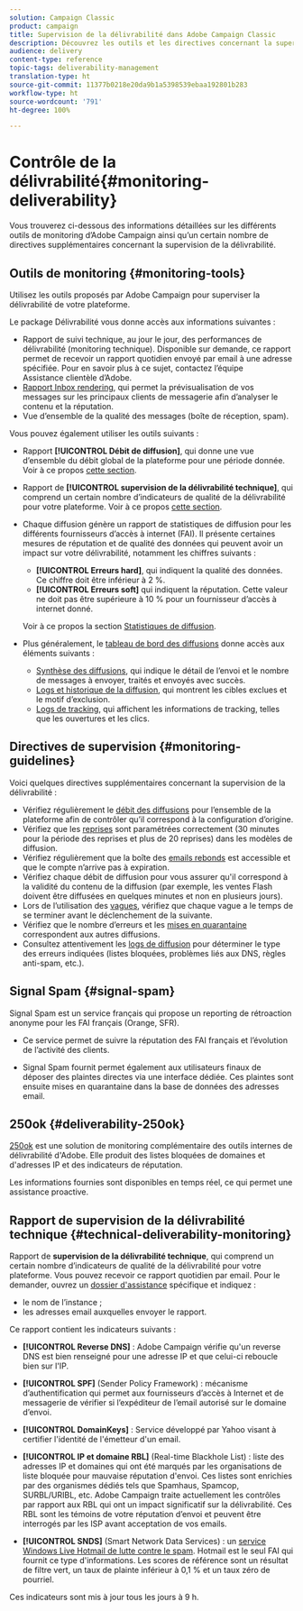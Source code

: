 ```yaml
---
solution: Campaign Classic
product: campaign
title: Supervision de la délivrabilité dans Adobe Campaign Classic
description: Découvrez les outils et les directives concernant la supervision de la délivrabilité dans Adobe Campaign Classic.
audience: delivery
content-type: reference
topic-tags: deliverability-management
translation-type: ht
source-git-commit: 11377b0218e20da9b1a5398539ebaa192801b283
workflow-type: ht
source-wordcount: '791'
ht-degree: 100%

---
```



# Contrôle de la délivrabilité{#monitoring-deliverability}

Vous trouverez ci-dessous des informations détaillées sur les différents outils de monitoring d’Adobe Campaign ainsi qu’un certain nombre de directives supplémentaires concernant la supervision de la délivrabilité.

## Outils de monitoring {#monitoring-tools}

Utilisez les outils proposés par Adobe Campaign pour superviser la délivrabilité de votre plateforme.

Le package Délivrabilité vous donne accès aux informations suivantes :

* Rapport de suivi technique, au jour le jour, des performances de délivrabilité (monitoring technique). Disponible sur demande, ce rapport permet de recevoir un rapport quotidien envoyé par email à une adresse spécifiée. Pour en savoir plus à ce sujet, contactez l’équipe Assistance clientèle d’Adobe.
* [Rapport Inbox rendering](../../delivery/using/inbox-rendering.md), qui permet la prévisualisation de vos messages sur les principaux clients de messagerie afin d’analyser le contenu et la réputation.
* Vue d’ensemble de la qualité des messages (boîte de réception, spam).

Vous pouvez également utiliser les outils suivants :

* Rapport **[!UICONTROL Débit de diffusion]**, qui donne une vue d’ensemble du débit global de la plateforme pour une période donnée. Voir à ce propos [cette section](../../reporting/using/global-reports.md#delivery-throughput).
* Rapport de **[!UICONTROL supervision de la délivrabilité technique]**, qui comprend un certain nombre d’indicateurs de qualité de la délivrabilité pour votre plateforme. Voir à ce propos [cette section](#technical-deliverability-monitoring).
* Chaque diffusion génère un rapport de statistiques de diffusion pour les différents fournisseurs d’accès à internet (FAI). Il présente certaines mesures de réputation et de qualité des données qui peuvent avoir un impact sur votre délivrabilité, notamment les chiffres suivants :
   * **[!UICONTROL Erreurs hard]**, qui indiquent la qualité des données. Ce chiffre doit être inférieur à 2 %.
   * **[!UICONTROL Erreurs soft]** qui indiquent la réputation. Cette valeur ne doit pas être supérieure à 10 % pour un fournisseur d’accès à internet donné.

   Voir à ce propos la section [Statistiques de diffusion](../../reporting/using/global-reports.md#delivery-statistics).
* Plus généralement, le [tableau de bord des diffusions](../../delivery/using/about-delivery-monitoring.md) donne accès aux éléments suivants :
   * [Synthèse des diffusions](../../delivery/using/delivery-dashboard.md#delivery-summary), qui indique le détail de l’envoi et le nombre de messages à envoyer, traités et envoyés avec succès.
   * [Logs et historique de la diffusion](../../delivery/using/delivery-dashboard.md#delivery-logs-and-history), qui montrent les cibles exclues et le motif d’exclusion.
   * [Logs de tracking](../../delivery/using/delivery-dashboard.md#tracking-logs), qui affichent les informations de tracking, telles que les ouvertures et les clics.

## Directives de supervision {#monitoring-guidelines}

Voici quelques directives supplémentaires concernant la supervision de la délivrabilité :

* Vérifiez régulièrement le [débit des diffusions](../../reporting/using/global-reports.md#delivery-throughput) pour l’ensemble de la plateforme afin de contrôler qu’il correspond à la configuration d’origine.
* Vérifiez que les [reprises](../../delivery/using/understanding-delivery-failures.md#retries-after-a-delivery-temporary-failure) sont paramétrées correctement (30 minutes pour la période des reprises et plus de 20 reprises) dans les modèles de diffusion.
* Vérifiez régulièrement que la boîte des [emails rebonds](../../delivery/using/understanding-delivery-failures.md#bounce-mail-management) est accessible et que le compte n’arrive pas à expiration.
* Vérifiez chaque débit de diffusion pour vous assurer qu&#39;il correspond à la validité du contenu de la diffusion (par exemple, les ventes Flash doivent être diffusées en quelques minutes et non en plusieurs jours).
* Lors de l’utilisation des [vagues](../../delivery/using/steps-sending-the-delivery.md#sending-using-multiple-waves), vérifiez que chaque vague a le temps de se terminer avant le déclenchement de la suivante.
* Vérifiez que le nombre d’erreurs et les [mises en quarantaine](../../delivery/using/understanding-quarantine-management.md) correspondent aux autres diffusions.
* Consultez attentivement les [logs de diffusion](../../delivery/using/delivery-dashboard.md#delivery-logs-and-history) pour déterminer le type des erreurs indiquées (listes bloquées, problèmes liés aux DNS, règles anti-spam, etc.).

## Signal Spam {#signal-spam}

Signal Spam est un service français qui propose un reporting de rétroaction anonyme pour les FAI français (Orange, SFR).

* Ce service permet de suivre la réputation des FAI français et l’évolution de l’activité des clients.

* Signal Spam fournit permet également aux utilisateurs finaux de déposer des plaintes directes via une interface dédiée. Ces plaintes sont ensuite mises en quarantaine dans la base de données des adresses email.

## 250ok {#deliverability-250ok}

[250ok](https://250ok.com/) est une solution de monitoring complémentaire des outils internes de délivrabilité d&#39;Adobe. Elle produit des listes bloquées de domaines et d&#39;adresses IP et des indicateurs de réputation.

Les informations fournies sont disponibles en temps réel, ce qui permet une assistance proactive.

## Rapport de supervision de la délivrabilité technique {#technical-deliverability-monitoring}

Rapport de **supervision de la délivrabilité technique**, qui comprend un certain nombre d’indicateurs de qualité de la délivrabilité pour votre plateforme. Vous pouvez recevoir ce rapport quotidien par email. Pour le demander, ouvrez un [dossier d&#39;assistance](https://helpx.adobe.com/fr/enterprise/admin-guide.html/enterprise/using/support-for-experience-cloud.ug.html) spécifique et indiquez :

* le nom de l’instance ;
* les adresses email auxquelles envoyer le rapport.

Ce rapport contient les indicateurs suivants :

* **[!UICONTROL Reverse DNS]** : Adobe Campaign vérifie qu&#39;un reverse DNS est bien renseigné pour une adresse IP et que celui-ci reboucle bien sur l&#39;IP.

* **[!UICONTROL SPF]** (Sender Policy Framework) : mécanisme d’authentification qui permet aux fournisseurs d’accès à Internet et de messagerie de vérifier si l’expéditeur de l’email autorisé sur le domaine d’envoi.

* **[!UICONTROL DomainKeys]** : Service développé par Yahoo visant à certifier l&#39;identité de l&#39;émetteur d&#39;un email.

* **[!UICONTROL IP et domaine RBL]** (Real-time Blackhole List) : liste des adresses IP et domaines qui ont été marqués par les organisations de liste bloquée pour mauvaise réputation d&#39;envoi. Ces listes sont enrichies par des organismes dédiés tels que Spamhaus, Spamcop, SURBL/URIBL, etc. Adobe Campaign traite actuellement les contrôles par rapport aux RBL qui ont un impact significatif sur la délivrabilité. Ces RBL sont les témoins de votre réputation d’envoi et peuvent être interrogés par les ISP avant acceptation de vos emails.

* **[!UICONTROL SNDS]** (Smart Network Data Services) : un [service Windows Live Hotmail de lutte contre le spam](https://sendersupport.olc.protection.outlook.com/snds/FAQ.aspx). Hotmail est le seul FAI qui fournit ce type d&#39;informations. Les scores de référence sont un résultat de filtre vert, un taux de plainte inférieur à 0,1 % et un taux zéro de pourriel.

Ces indicateurs sont mis à jour tous les jours à 9 h.


<!--### Delivery Reports - Broadcast Statistics {#broadcast-statistics}

Each delivery will generate a broadcast statistics report when you open a delivery in the “Deliveries List”, which includes some reputation metrics that may impact your deliverability.-->
